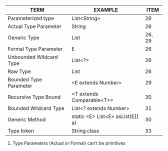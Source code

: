 | TERM | EXAMPLE | ITEM |
| --- | --- | --- |
| Parameterized type | List\<String> | 26 |
| Actual Type Parameter | String | 26 |
| Generic Type | List<E> | 26, 29 |
| Formal Type Parameter | E | 26 |
| Unbounded Wildcard Type | List<?> | 26 |
| Raw Type | List | 26 |
| Bounded Type Parameter | \<E extends Number> | 29 |
| Recursive Type Bound | \<T extends Comparable\<T>> | 30 |
| Bounded Wildcard Type | List\<? extends Number> | 31
| Generic Method | static \<E> List\<E> asList(E[] a) | 30 |
| Type token | String.class | 33 |

1. Type Parameters (Actual or Formal) can't be primitives